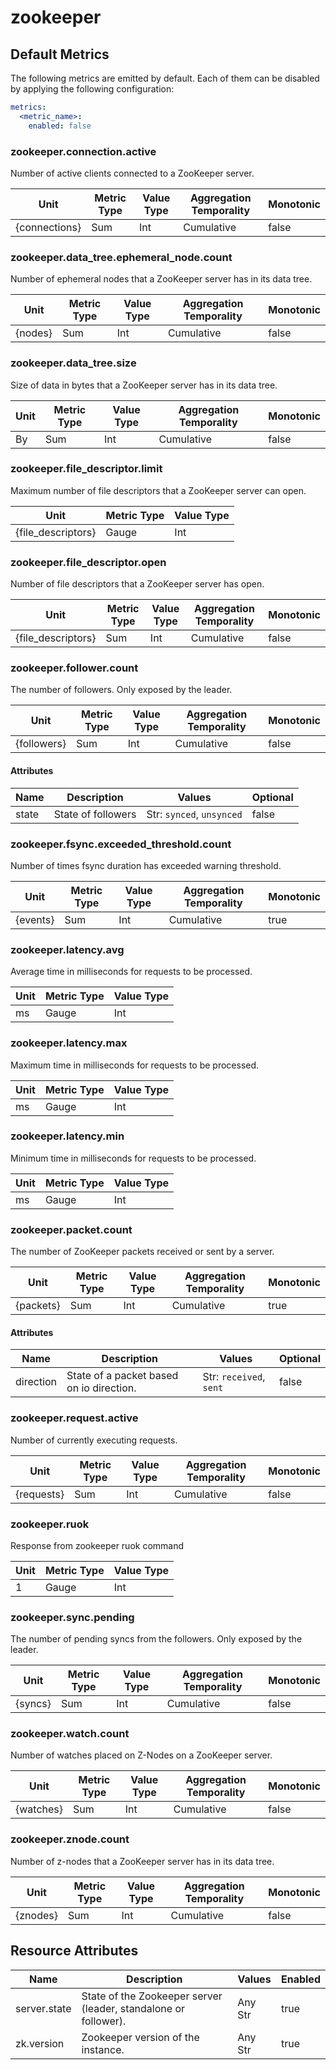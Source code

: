 [comment]: <> (Code generated by mdatagen. DO NOT EDIT.)

# zookeeper

## Default Metrics

The following metrics are emitted by default. Each of them can be disabled by applying the following configuration:

```yaml
metrics:
  <metric_name>:
    enabled: false
```

### zookeeper.connection.active

Number of active clients connected to a ZooKeeper server.

| Unit | Metric Type | Value Type | Aggregation Temporality | Monotonic |
| ---- | ----------- | ---------- | ----------------------- | --------- |
| {connections} | Sum | Int | Cumulative | false |

### zookeeper.data_tree.ephemeral_node.count

Number of ephemeral nodes that a ZooKeeper server has in its data tree.

| Unit | Metric Type | Value Type | Aggregation Temporality | Monotonic |
| ---- | ----------- | ---------- | ----------------------- | --------- |
| {nodes} | Sum | Int | Cumulative | false |

### zookeeper.data_tree.size

Size of data in bytes that a ZooKeeper server has in its data tree.

| Unit | Metric Type | Value Type | Aggregation Temporality | Monotonic |
| ---- | ----------- | ---------- | ----------------------- | --------- |
| By | Sum | Int | Cumulative | false |

### zookeeper.file_descriptor.limit

Maximum number of file descriptors that a ZooKeeper server can open.

| Unit | Metric Type | Value Type |
| ---- | ----------- | ---------- |
| {file_descriptors} | Gauge | Int |

### zookeeper.file_descriptor.open

Number of file descriptors that a ZooKeeper server has open.

| Unit | Metric Type | Value Type | Aggregation Temporality | Monotonic |
| ---- | ----------- | ---------- | ----------------------- | --------- |
| {file_descriptors} | Sum | Int | Cumulative | false |

### zookeeper.follower.count

The number of followers. Only exposed by the leader.

| Unit | Metric Type | Value Type | Aggregation Temporality | Monotonic |
| ---- | ----------- | ---------- | ----------------------- | --------- |
| {followers} | Sum | Int | Cumulative | false |

#### Attributes

| Name | Description | Values | Optional |
| ---- | ----------- | ------ | -------- |
| state | State of followers | Str: ``synced``, ``unsynced`` | false |

### zookeeper.fsync.exceeded_threshold.count

Number of times fsync duration has exceeded warning threshold.

| Unit | Metric Type | Value Type | Aggregation Temporality | Monotonic |
| ---- | ----------- | ---------- | ----------------------- | --------- |
| {events} | Sum | Int | Cumulative | true |

### zookeeper.latency.avg

Average time in milliseconds for requests to be processed.

| Unit | Metric Type | Value Type |
| ---- | ----------- | ---------- |
| ms | Gauge | Int |

### zookeeper.latency.max

Maximum time in milliseconds for requests to be processed.

| Unit | Metric Type | Value Type |
| ---- | ----------- | ---------- |
| ms | Gauge | Int |

### zookeeper.latency.min

Minimum time in milliseconds for requests to be processed.

| Unit | Metric Type | Value Type |
| ---- | ----------- | ---------- |
| ms | Gauge | Int |

### zookeeper.packet.count

The number of ZooKeeper packets received or sent by a server.

| Unit | Metric Type | Value Type | Aggregation Temporality | Monotonic |
| ---- | ----------- | ---------- | ----------------------- | --------- |
| {packets} | Sum | Int | Cumulative | true |

#### Attributes

| Name | Description | Values | Optional |
| ---- | ----------- | ------ | -------- |
| direction | State of a packet based on io direction. | Str: ``received``, ``sent`` | false |

### zookeeper.request.active

Number of currently executing requests.

| Unit | Metric Type | Value Type | Aggregation Temporality | Monotonic |
| ---- | ----------- | ---------- | ----------------------- | --------- |
| {requests} | Sum | Int | Cumulative | false |

### zookeeper.ruok

Response from zookeeper ruok command

| Unit | Metric Type | Value Type |
| ---- | ----------- | ---------- |
| 1 | Gauge | Int |

### zookeeper.sync.pending

The number of pending syncs from the followers. Only exposed by the leader.

| Unit | Metric Type | Value Type | Aggregation Temporality | Monotonic |
| ---- | ----------- | ---------- | ----------------------- | --------- |
| {syncs} | Sum | Int | Cumulative | false |

### zookeeper.watch.count

Number of watches placed on Z-Nodes on a ZooKeeper server.

| Unit | Metric Type | Value Type | Aggregation Temporality | Monotonic |
| ---- | ----------- | ---------- | ----------------------- | --------- |
| {watches} | Sum | Int | Cumulative | false |

### zookeeper.znode.count

Number of z-nodes that a ZooKeeper server has in its data tree.

| Unit | Metric Type | Value Type | Aggregation Temporality | Monotonic |
| ---- | ----------- | ---------- | ----------------------- | --------- |
| {znodes} | Sum | Int | Cumulative | false |

## Resource Attributes

| Name | Description | Values | Enabled |
| ---- | ----------- | ------ | ------- |
| server.state | State of the Zookeeper server (leader, standalone or follower). | Any Str | true |
| zk.version | Zookeeper version of the instance. | Any Str | true |
